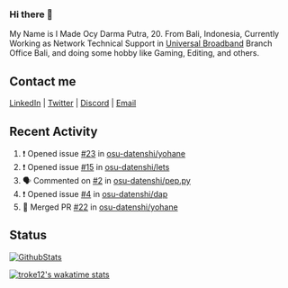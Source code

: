 ### Hi there 👋

My Name is I Made Ocy Darma Putra, 20. From Bali, Indonesia, Currently Working as Network Technical Support in [Universal Broadband](https://universal.net.id) Branch Office Bali, and doing some hobby like Gaming, Editing, and others.

## Contact me

[LinkedIn](https://linkedin.com/in/troke) | [Twitter](https://twitter.com/darma_ochi) | [Discord](https://link.troke.id/discord) | <a href="mailto:ochi@troke.id">Email</a> 

## Recent Activity

<!--START_SECTION:activity-->
1. ❗️ Opened issue [#23](https://github.com/osu-datenshi/yohane/issues/23) in [osu-datenshi/yohane](https://github.com/osu-datenshi/yohane)
2. ❗️ Opened issue [#15](https://github.com/osu-datenshi/lets/issues/15) in [osu-datenshi/lets](https://github.com/osu-datenshi/lets)
3. 🗣 Commented on [#2](https://github.com/osu-datenshi/pep.py/issues/2) in [osu-datenshi/pep.py](https://github.com/osu-datenshi/pep.py)
4. ❗️ Opened issue [#4](https://github.com/osu-datenshi/dap/issues/4) in [osu-datenshi/dap](https://github.com/osu-datenshi/dap)
5. 🎉 Merged PR [#22](https://github.com/osu-datenshi/yohane/pull/22) in [osu-datenshi/yohane](https://github.com/osu-datenshi/yohane)
<!--END_SECTION:activity-->

## Status

[![GithubStats](https://github-readme-stats.vercel.app/api?username=troke12&show_icons=true)](https://github.com/troke12)

[![troke12's wakatime stats](https://github-readme-stats.vercel.app/api/wakatime?username=troke12&layout=compact)](https://wakatime.com/@troke12) 


